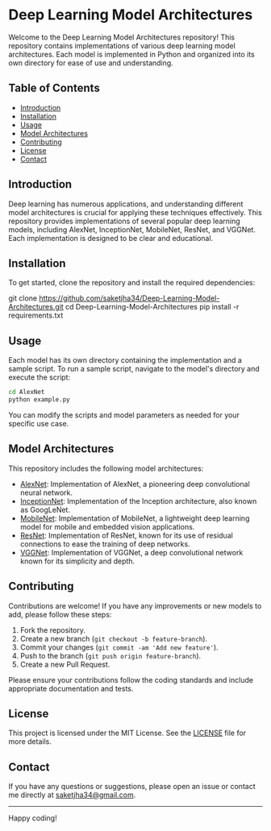 # Deep Learning Model Architectures

Welcome to the Deep Learning Model Architectures repository! This repository contains implementations of various deep learning model architectures. Each model is implemented in Python and organized into its own directory for ease of use and understanding.

## Table of Contents

- [Introduction](#introduction)
- [Installation](#installation)
- [Usage](#usage)
- [Model Architectures](#model-architectures)
- [Contributing](#contributing)
- [License](#license)
- [Contact](#contact)

## Introduction

Deep learning has numerous applications, and understanding different model architectures is crucial for applying these techniques effectively. This repository provides implementations of several popular deep learning models, including AlexNet, InceptionNet, MobileNet, ResNet, and VGGNet. Each implementation is designed to be clear and educational.

## Installation

To get started, clone the repository and install the required dependencies:

git clone https://github.com/saketjha34/Deep-Learning-Model-Architectures.git
cd Deep-Learning-Model-Architectures
pip install -r requirements.txt


## Usage

Each model has its own directory containing the implementation and a sample script. To run a sample script, navigate to the model's directory and execute the script:

```bash
cd AlexNet
python example.py
```

You can modify the scripts and model parameters as needed for your specific use case.

## Model Architectures

This repository includes the following model architectures:

- [AlexNet](AlexNet/): Implementation of AlexNet, a pioneering deep convolutional neural network.
- [InceptionNet](InceptionNet/): Implementation of the Inception architecture, also known as GoogLeNet.
- [MobileNet](MobileNet/): Implementation of MobileNet, a lightweight deep learning model for mobile and embedded vision applications.
- [ResNet](ResNet/): Implementation of ResNet, known for its use of residual connections to ease the training of deep networks.
- [VGGNet](VGGNet/): Implementation of VGGNet, a deep convolutional network known for its simplicity and depth.

## Contributing

Contributions are welcome! If you have any improvements or new models to add, please follow these steps:

1. Fork the repository.
2. Create a new branch (`git checkout -b feature-branch`).
3. Commit your changes (`git commit -am 'Add new feature'`).
4. Push to the branch (`git push origin feature-branch`).
5. Create a new Pull Request.

Please ensure your contributions follow the coding standards and include appropriate documentation and tests.

## License

This project is licensed under the MIT License. See the [LICENSE](LICENSE) file for more details.

## Contact

If you have any questions or suggestions, please open an issue or contact me directly at saketjha34@gmail.com.

---

Happy coding!
